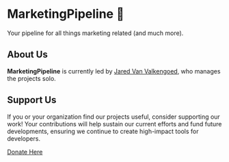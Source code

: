 # MarketingPipeline 🚀

Your pipeline for all things marketing related (and much more).

## About Us

**MarketingPipeline** is currently led by [Jared Van Valkengoed](https://github.com/MarketingPip), who manages the projects solo. 

## Support Us

If you or your organization find our projects useful, consider supporting our work! Your contributions will help sustain our current efforts and fund future developments, ensuring we continue to create high-impact tools for developers.

[Donate Here](https://github.com/sponsors/MarketingPipeline)
